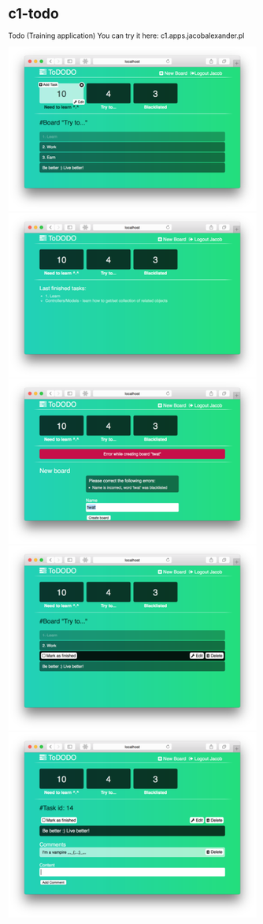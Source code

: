 # c1-todo
Todo (Training application)
You can try it here: c1.apps.jacobalexander.pl

![alt text](screen0.png "Screen 0")
![alt text](screen1.png "Screen 1")
![alt text](screen2.png "Screen 2")
![alt text](screen3.png "Screen 3")
![alt text](screen4.png "Screen 4")